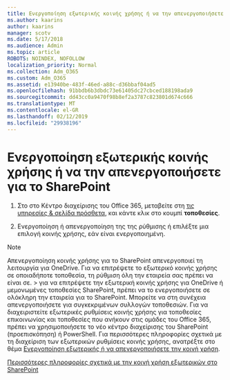 ```yaml
---
title: Ενεργοποίηση εξωτερικής κοινής χρήσης ή να την απενεργοποιήσετε για το SharePoint
ms.author: kaarins
author: kaarins
manager: scotv
ms.date: 5/17/2018
ms.audience: Admin
ms.topic: article
ROBOTS: NOINDEX, NOFOLLOW
localization_priority: Normal
ms.collection: Adm_O365
ms.custom: Adm_O365
ms.assetid: e13940be-483f-46ed-a88c-d36bbaf04ad5
ms.openlocfilehash: 91bbdb6b3dbdc73e61405dc27cbced188198ada9
ms.sourcegitcommit: dd43cc0a9470f98b8ef2a3787c823801d674c666
ms.translationtype: MT
ms.contentlocale: el-GR
ms.lasthandoff: 02/12/2019
ms.locfileid: "29938196"
---
```

# <a name="turn-external-sharing-on-or-off-for-sharepoint"></a>Ενεργοποίηση εξωτερικής κοινής χρήσης ή να την απενεργοποιήσετε για το SharePoint

1. Στο στο Κέντρο διαχείρισης του Office 365, μεταβείτε στη [τις υπηρεσίες &amp; σελίδα πρόσθετα](https://portal.office.com/adminportal/home#/Settings/ServicesAndAddIns), και κάντε κλικ στο κουμπί **τοποθεσίες**.
    
2. Ενεργοποίηση ή απενεργοποίηση της της ρύθμισης ή επιλέξτε μια επιλογή κοινής χρήσης, εάν είναι ενεργοποιημένη.
    
> [!NOTE]
> Απενεργοποίηση κοινής χρήσης για το SharePoint απενεργοποιεί τη λειτουργία για OneDrive. Για να επιτρέψετε το εξωτερικό κοινής χρήσης σε οποιαδήποτε τοποθεσία, τη ρύθμιση όλη την εταιρεία σας πρέπει να είναι σε. > για να επιτρέψετε την εξωτερική κοινής χρήσης για OneDrive ή μεμονωμένες τοποθεσίες SharePoint, πρέπει να το ενεργοποιήσετε σε ολόκληρη την εταιρεία για το SharePoint. Μπορείτε να στη συνέχεια απενεργοποιήσετε για συγκεκριμένων συλλογών τοποθεσιών. Για να διαχειριστείτε εξωτερικές ρυθμίσεις κοινής χρήσης για τοποθεσίες επικοινωνίας και τοποθεσίες που ανήκουν στις ομάδες του Office 365, πρέπει να χρησιμοποιήσετε το νέο κέντρο διαχείρισης του SharePoint (προεπισκόπηση) ή PowerShell. Για περισσότερες πληροφορίες σχετικά με τη διαχείριση των εξωτερικών ρυθμίσεις κοινής χρήσης, ανατρέξτε στο θέμα [Ενεργοποίηση εξωτερικής ή να απενεργοποιήσετε την κοινή χρήση](https://go.microsoft.com/fwlink/?linkid=866426). 
  
[Περισσότερες πληροφορίες σχετικά με την κοινή χρήση εξωτερικών στο SharePoint](https://go.microsoft.com/fwlink/?linkid=734908)
  

